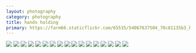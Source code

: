```yaml
---
layout: photography
category: photography
title: hands holding
primary: https://farm66.staticflickr.com/65535/54067637504_70c81135b3_b.jpg
---
```


<div class="gallery">
  <div class="row">
    <div class="column">
      <img src="https://farm66.staticflickr.com/65535/54067637504_70c81135b3_b.jpg">
      <img src="https://farm66.staticflickr.com/65535/54067637459_72b03a84bd_b.jpg">
      <img src="https://farm66.staticflickr.com/65535/54288802634_b0f43dc0cb_b.jpg">
      <img src="https://farm66.staticflickr.com/65535/54140410665_566b0d2af1_b.jpg">
      <img src="https://farm66.staticflickr.com/65535/54068496922_b5d434a61d_b.jpg">
      <img src="https://farm66.staticflickr.com/65535/54068496907_ed4664a308_b.jpg">
      <img src="https://farm66.staticflickr.com/65535/54338068731_fc5e6d5451_b.jpg">
      <img src="https://farm66.staticflickr.com/65535/54070909786_65911cc28b_b.jpg">
      <img src="https://farm66.staticflickr.com/65535/54139948676_7a7425df40_b.jpg">
      <img src="https://farm66.staticflickr.com/65535/54338304193_86726a2554_b.jpg">
      <img src="https://farm66.staticflickr.com/65535/54140230483_d777f943a1_b.jpg">
      <img src="https://farm66.staticflickr.com/65535/54375949770_2a254cbfa5_b.jpg">
      <img src="https://farm66.staticflickr.com/65535/54374680597_f1540c36e5_b.jpg">
      <img src="https://farm66.staticflickr.com/65535/54456957973_be52dcef62_b.jpg">
      <img src="https://farm66.staticflickr.com/65535/54457040575_fb042a9d3e_b.jpg">
      <img src="https://farm66.staticflickr.com/65535/54456698521_d7a79c1e0b_b.jpg">
      <img src="https://farm66.staticflickr.com/65535/54375949790_813d4e064d_b.jpg">
    </div>
  </div>
</div>
